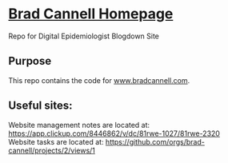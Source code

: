 # [Brad Cannell Homepage]( http://www.bradcannell.com/)
Repo for Digital Epidemiologist Blogdown Site

## Purpose 

This repo contains the code for www.bradcannell.com.

## Useful sites:

Website management notes are located at: https://app.clickup.com/8446862/v/dc/81rwe-1027/81rwe-2320   
Website tasks are located at: https://github.com/orgs/brad-cannell/projects/2/views/1   
